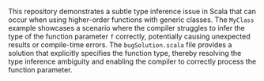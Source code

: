 This repository demonstrates a subtle type inference issue in Scala that can occur when using higher-order functions with generic classes. The `MyClass` example showcases a scenario where the compiler struggles to infer the type of the function parameter `f` correctly, potentially causing unexpected results or compile-time errors. The `bugSolution.scala` file provides a solution that explicitly specifies the function type, thereby resolving the type inference ambiguity and enabling the compiler to correctly process the function parameter.